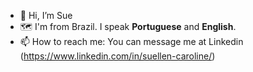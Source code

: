- 👋 Hi, I’m Sue
- 🗺️ I'm from Brazil. I speak **Portuguese** and **English**.
- 📫 How to reach me: You can message me at Linkedin (https://www.linkedin.com/in/suellen-caroline/)


<!---
scaroline5/scaroline5 is a ✨ special ✨ repository because its `README.md` (this file) appears on your GitHub profile.
You can click the Preview link to take a look at your changes.
--->
